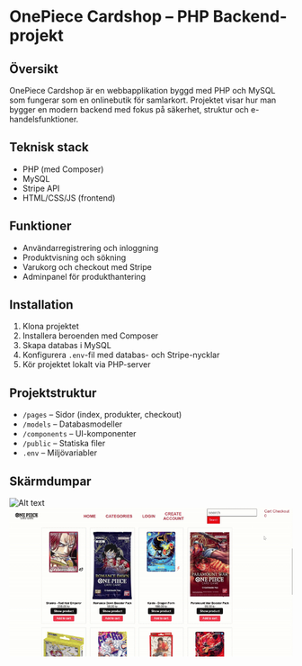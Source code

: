 # OnePiece Cardshop – PHP Backend-projekt

## Översikt
OnePiece Cardshop är en webbapplikation byggd med PHP och MySQL som fungerar som en onlinebutik för samlarkort. Projektet visar hur man bygger en modern backend med fokus på säkerhet, struktur och e-handelsfunktioner.

## Teknisk stack
- PHP (med Composer)
- MySQL
- Stripe API
- HTML/CSS/JS (frontend)

## Funktioner
- Användarregistrering och inloggning
- Produktvisning och sökning
- Varukorg och checkout med Stripe
- Adminpanel för produkthantering

## Installation
1. Klona projektet
2. Installera beroenden med Composer
3. Skapa databas i MySQL
4. Konfigurera `.env`-fil med databas- och Stripe-nycklar
5. Kör projektet lokalt via PHP-server

## Projektstruktur
- `/pages` – Sidor (index, produkter, checkout)
- `/models` – Databasmodeller
- `/components` – UI-komponenter
- `/public` – Statiska filer
- `.env` – Miljövariabler

## Skärmdumpar
![Alt text](./public/images/landingpage.png)
![Alt text](public/images/68747470733a2f2f73332e657a6769662e636f6d2f746d702f657a6769662d33636465353731643430376134352e676966.gif)
